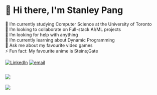 # 💫 Hi there, I'm Stanley Pang
🔭 I’m currently studying Computer Science at the University of Toronto<br>👯 I’m looking to collaborate on Full-stack AI/ML projects<br>🤝 I’m looking for help with anything<br>🌱 I’m currently learning about Dynamic Programming<br>💬 Ask me about my favourite video games<br>⚡ Fun fact: My favourite anime is Steins;Gate

[![LinkedIn](https://img.shields.io/badge/LinkedIn-%230077B5.svg?logo=linkedin&logoColor=white)](https://linkedin.com/in/stanleypangg) 
[![email](https://img.shields.io/badge/Email-D14836?logo=gmail&logoColor=white)](mailto:stanley.pang@mail.utoronto.ca) 

![](https://github-readme-stats.vercel.app/api/top-langs/?username=stanleypangg&theme=dark&hide_border=true&include_all_commits=false&count_private=false&layout=compact)
---
[![](https://visitcount.itsvg.in/api?id=stanleypangg&icon=0&color=0)](https://visitcount.itsvg.in)

<!-- Proudly created with GPRM ( https://gprm.itsvg.in ) -->
